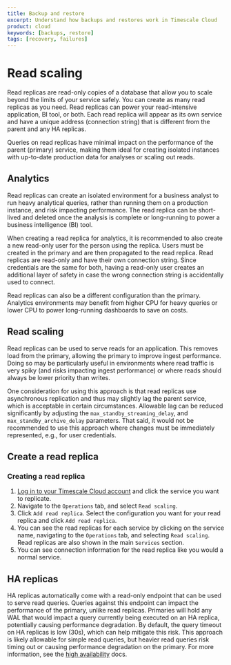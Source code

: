 ```yaml
---
title: Backup and restore
excerpt: Understand how backups and restores work in Timescale Cloud
product: cloud
keywords: [backups, restore]
tags: [recovery, failures]
---
```


# Read scaling
Read replicas are read-only copies of a database that allow you to scale
beyond the limits of your service safely. You can create as many read
replicas as you need. Read replicas can power your read-intensive
application, BI tool, or both. Each read replica will appear as its own
service and have a unique address (connection string) that is different
from the parent and any HA replicas.

Queries on read replicas have minimal impact on the performance of the
parent (primary) service, making them ideal for creating isolated
instances with up-to-date production data for analyses or scaling out
reads.

## Analytics
Read replicas can create an isolated environment for a business analyst
to run heavy analytical queries, rather than running them on a
production instance, and risk impacting performance. The read replica
can be short-lived and deleted once the analysis is complete or
long-running to power a business intelligence (BI) tool. 

When creating a read replica for analytics, it is recommended to also
create a new read-only user for the person using the replica. Users must
be created in the primary and are then propagated to the read replica.
Read replicas are read-only and have their own connection string. Since
credentials are the same for both, having a read-only user creates an
additional layer of safety in case the wrong connection string is
accidentally used to connect.

Read replicas can also be a different configuration than the primary.
Analytics environments may benefit from higher CPU for heavy queries or
lower CPU to power long-running dashboards to save on costs.


## Read scaling
Read replicas can be used to serve reads for an application. This
removes load from the primary, allowing the primary to improve ingest
performance. Doing so may be particularly useful in environments where
read traffic is very spiky (and risks impacting ingest performance) or
where reads should always be lower priority than writes.

One consideration for using this approach is that read replicas use
asynchronous replication and thus may slightly lag the parent service,
which is acceptable in certain circumstances. Allowable lag can be
reduced significantly by adjusting the `max_standby_streaming_delay`,
and `max_standby_archive_delay` parameters. That said, it would not be
recommended to use this approach where changes must be immediately
represented, e.g., for user credentials. 

## Create a read replica

<Procedure>

### Creating a read replica

1.  [Log in to your Timescale Cloud account][cloud-login] and click
  the service you want to replicate.
1.  Navigate to the `Operations` tab, and select `Read scaling`.
1.  Click `Add read replica`. Select the configuration you want for
your read replica and click `Add read replica`.
1.  You can see the read replicas for each service by clicking on the
service name, navigating to the `Operations` tab, and selecting `Read
scaling`. Read replicas are also shown in the main `Services` section.
1.  You can see connection information for the read replica like you
would a normal service. 

</Procedure>

## HA replicas
HA replicas automatically come with a read-only endpoint that can be
used to serve read queries. Queries against this endpoint can impact the
performance of the primary, unlike read replicas. Primaries will hold
any WAL that would impact a query currently being executed on an HA
replica, potentially causing performance degradation. By default, the
query timeout on HA replicas is low (30s), which can help mitigate this
risk. This approach is likely allowable for simple read queries, but
heavier read queries risk timing out or causing performance degradation
on the primary. For more information, see the [high availability][ha]
docs.

[cloud-login]: https://console.cloud.timescale.com
[ha]: /cloud/:currentVersion:/service-operations/replicas